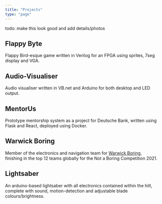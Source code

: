 ```yaml
---
title: "Projects"
type: "page"
---
```


todo: make this look good and add details/photos

## Flappy Byte

Flappy Bird-esque game written in Verilog for an FPGA using sprites, 7seg display and VGA.

## Audio-Visualiser

Audio visualiser written in VB.net and Arduino for both desktop and LED output.

## MentorUs

Prototype mentorship system as a project for Deutsche Bank, written using Flask and React, deployed using Docker.

## Warwick Boring

Member of the electronics and navigation team for [Warwick Boring](https://www.facebook.com/WarwickBoring/), finishing in the top 12 teams globally for the Not a Boring Competition 2021.

## Lightsaber

An arduino-based lightsaber with all electronics contained within the hilt, complete with sound, motion-detection and adjustable blade colours/brightness.